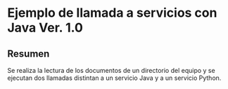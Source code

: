 # Ejemplo de llamada a servicios con Java Ver. 1.0

## Resumen
Se realiza la lectura de los documentos de un directorio del equipo y se ejecutan dos llamadas distintan a un servicio Java y a un servicio Python.




